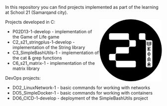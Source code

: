 In this repository you can find projects implemented as part of the learning at School 21 (Samarqand city). 

<img align="right" width="200" height="200" src="s21_logo.png"> 


Projects developed in C:
- P02D13-1-develop - implementation of the Game of Life game
- C2_s21_stringplus-1-develop - implementation of the String library
- C3_SimpleBashUtils-1 - implementation of the cat & grep functions
- C6_s21_matrix-1 - implementation of the matrix library

DevOps projects:
- DO2_LinuxNetwork-1 - basic commands for working with networks
- DO5_SimpleDocker-1 - basic commands for working with containers
- DO6_CICD-1-develop - deployment of the SimpleBashUtils project
